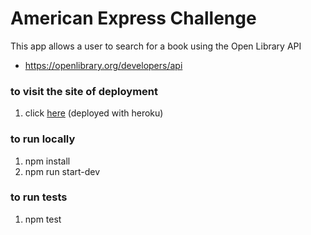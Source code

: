 # American Express Challenge

This app allows a user to search for a book using the Open Library API

* https://openlibrary.org/developers/api

### to visit the site of deployment

1.  click [here](https://anna-amex-challenge.herokuapp.com/) (deployed with heroku)

### to run locally

1.  npm install
2.  npm run start-dev

### to run tests

1.  npm test
